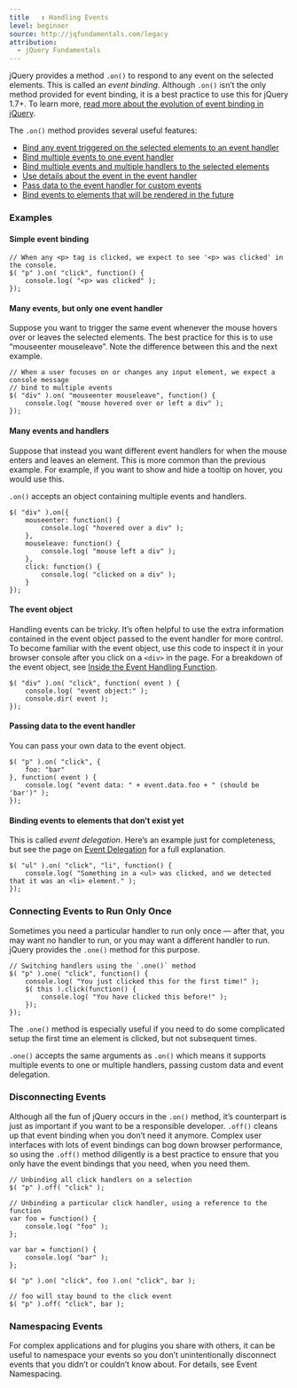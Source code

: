 ```yaml
---
title   : Handling Events
level: beginner
source: http://jqfundamentals.com/legacy
attribution:
  - jQuery Fundamentals
---
```

jQuery provides a method `.on()` to
respond to any event on the selected elements. This is called an _event binding_.
Although `.on()` isn&rsquo;t the only method provided for event binding, it is a best
practice to use this for jQuery 1.7+. To learn more, [read more about
the evolution of event binding in jQuery](/events/history-of-events).

The `.on()` method provides several useful features:

- [Bind any event triggered on the selected elements to an event handler](#simple-event-binding)
- [Bind multiple events to one event handler](#multiple-events-one-handler)
- [Bind multiple events and multiple handlers to the selected elements](#multiple-events-multiple-handlers)
- [Use details about the event in the event handler](#event-object)
- [Pass data to the event handler for custom events](#passing-data)
- [Bind events to elements that will be rendered in the future](#event-delegation)

### Examples

#### <a name="simple-event-binding">Simple event binding</a>
```
// When any <p> tag is clicked, we expect to see '<p> was clicked' in the console.
$( "p" ).on( "click", function() {
	console.log( "<p> was clicked" );
});
```

#### <a name="multiple-events-one-handler">Many events, but only one event handler</a>

Suppose you want to trigger the same event whenever the mouse hovers over or leaves
the selected elements. The best practice for this is to use &ldquo;mouseenter mouseleave&rdquo;.
Note the difference between this and the next example.

```
// When a user focuses on or changes any input element, we expect a console message
// bind to multiple events
$( "div" ).on( "mouseenter mouseleave", function() {
	console.log( "mouse hovered over or left a div" );
});
```

#### <a name="multiple-events-multiple-handlers">Many events and handlers</a>

Suppose that instead you want different event handlers for when the mouse enters and
leaves an element. This is more common than the previous example. For example, if you
want to show and hide a tooltip on hover, you would use this.

`.on()` accepts an object containing multiple events and handlers.

```
$( "div" ).on({
	mouseenter: function() {
		console.log( "hovered over a div" );
	},
	mouseleave: function() {
		console.log( "mouse left a div" );
	},
	click: function() {
		console.log( "clicked on a div" );
	}
});
```

#### <a name="event-object">The event object</a>

Handling events can be tricky. It&rsquo;s often helpful to use the extra information contained
in the event object passed to the event handler for more control. To become familiar with
the event object, use this code to inspect it in your browser console after you click on
a `<div>` in the page. For a breakdown of the event object, see [Inside the Event Handling Function](/events/inside-event-handling-function/).

```
$( "div" ).on( "click", function( event ) {
	console.log( "event object:" );
	console.dir( event );
});
```

#### <a name="passing-data">Passing data to the event handler</a>

You can pass your own data to the event object.

```
$( "p" ).on( "click", {
	foo: "bar"
}, function( event ) {
	console.log( "event data: " + event.data.foo + " (should be 'bar')" );
});
```


#### <a name="event-delegation">Binding events to elements that don&rsquo;t exist yet</a>

This is called _event delegation_. Here&rsquo;s an example just for completeness, but see the
page on [Event Delegation](/events/event-delegation/) for a full explanation.

```
$( "ul" ).on( "click", "li", function() {
	console.log( "Something in a <ul> was clicked, and we detected that it was an <li> element." );
});
```

### Connecting Events to Run Only Once

Sometimes you need a particular handler to run only once &mdash; after that, you may
want no handler to run, or you may want a different handler to run. jQuery
provides the `.one()` method for this purpose.

```
// Switching handlers using the `.one()` method
$( "p" ).one( "click", function() {
	console.log( "You just clicked this for the first time!" );
	$( this ).click(function() {
		console.log( "You have clicked this before!" );
	});
});
```

The `.one()` method is especially useful if you need to do some complicated
setup the first time an element is clicked, but not subsequent times.

`.one()` accepts the same arguments as `.on()` which means it supports multiple events to one
or multiple handlers, passing custom data and event delegation.

### Disconnecting Events

Although all the fun of jQuery occurs in the `.on()` method, it&rsquo;s counterpart is just as important
if you want to be a responsible developer. `.off()` cleans up that event
binding when you don&rsquo;t need it anymore. Complex user interfaces with lots of event bindings
can bog down browser performance, so using the `.off()` method diligently is a best practice to
ensure that you only have the event bindings that you need, when you need them.

```
// Unbinding all click handlers on a selection
$( "p" ).off( "click" );
```

```
// Unbinding a particular click handler, using a reference to the function
var foo = function() {
	console.log( "foo" );
};

var bar = function() {
	console.log( "bar" );
};

$( "p" ).on( "click", foo ).on( "click", bar );

// foo will stay bound to the click event
$( "p" ).off( "click", bar );
```

### Namespacing Events

For complex applications and for plugins you share with others, it can be
useful to namespace your events so you don&rsquo;t unintentionally disconnect events
that you didn&rsquo;t or couldn&rsquo;t know about. For details, see Event Namespacing.

<!-- TODO: Link to namespacing -->
